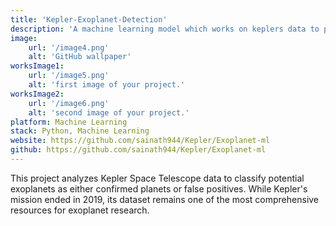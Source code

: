 ```yaml
---
title: 'Kepler-Exoplanet-Detection'
description: 'A machine learning model which works on keplers data to predict a exoplanet'
image:
    url: '/image4.png'
    alt: 'GitHub wallpaper'
worksImage1:
    url: '/image5.png'
    alt: 'first image of your project.'
worksImage2:
    url: '/image6.png'
    alt: 'second image of your project.'
platform: Machine Learning
stack: Python, Machine Learning 
website: https://github.com/sainath944/Kepler/Exoplanet-ml
github: https://github.com/sainath944/Kepler/Exoplanet-ml
---
```


This project analyzes Kepler Space Telescope data to classify potential exoplanets as either confirmed planets or false positives. While Kepler's mission ended in 2019, its dataset remains one of the most comprehensive resources for exoplanet research.
